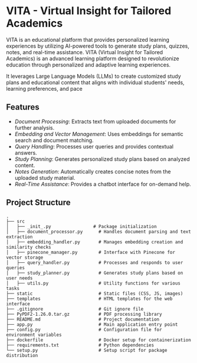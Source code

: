 # VITA - Virtual Insight for Tailored Academics

VITA is an educational platform that provides personalized learning experiences by utilizing AI-powered tools to generate study plans, quizzes, notes, and real-time assistance. VITA (Virtual Insight for Tailored Academics) is an advanced learning platform designed to revolutionize education through personalized and adaptive learning experiences.

It leverages Large Language Models (LLMs) to create customized study plans and educational content that aligns with individual students' needs, learning preferences, and pace



## Features
- *Document Processing*: Extracts text from uploaded documents for further analysis.
- *Embedding and Vector Management*: Uses embeddings for semantic search and document matching.
- *Query Handling*: Processes user queries and provides contextual answers.
- *Study Planning*: Generates personalized study plans based on analyzed content.
- *Notes Generation*: Automatically creates concise notes from the uploaded study material.
- *Real-Time Assistance*: Provides a chatbot interface for on-demand help.

## Project Structure

```plaintext
.
├── src
│   ├── _init_.py                # Package initialization
│   ├── document_processor.py      # Handles document parsing and text extraction
│   ├── embedding_handler.py       # Manages embedding creation and similarity checks
│   ├── pinecone_manager.py        # Interface with Pinecone for vector storage
│   ├── query_handler.py           # Processes and responds to user queries
│   ├── study_planner.py           # Generates study plans based on user needs
│   ├── utils.py                   # Utility functions for various tasks
├── static                         # Static files (CSS, JS, images)
├── templates                      # HTML templates for the web interface
├── .gitignore                     # Git ignore file
├── PyPDF2-1.26.0.tar.gz           # PDF processing library
├── README.md                      # Project documentation
├── app.py                         # Main application entry point
├── config.py                      # Configuration file for environment variables
├── dockerfile                     # Docker setup for containerization
├── requirements.txt               # Python dependencies
└── setup.py                       # Setup script for package distribution
